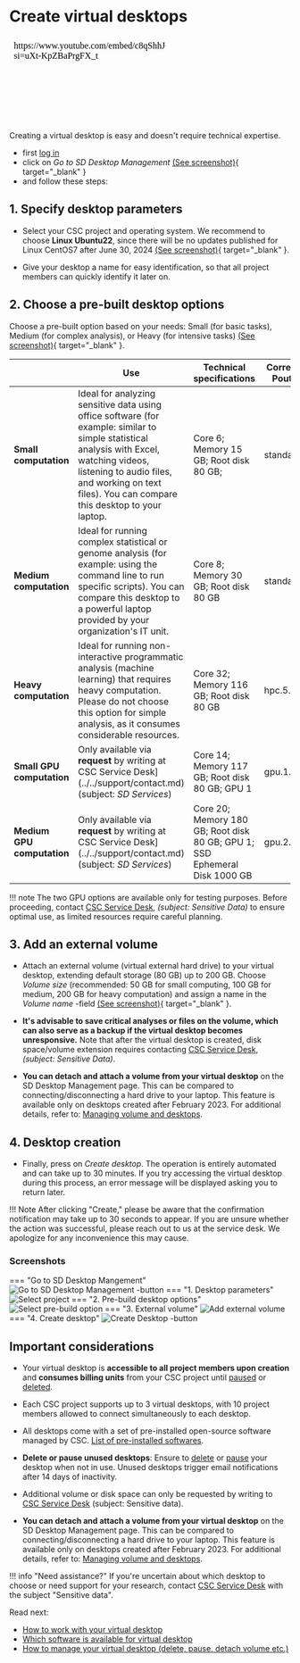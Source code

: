 # Create virtual desktops

<iframe width="280" height="155" srcdoc="https://www.youtube.com/embed/c8qShhJ64nQ?si=uXt-KpZBaPrgFX_t" title="Manage virtual desktops in the SD Desktop service" frameborder="0" allow="accelerometer; autoplay; clipboard-write; encrypted-media; gyroscope; picture-in-picture; web-share" referrerpolicy="strict-origin-when-cross-origin" allowfullscreen></iframe>

Creating a virtual desktop is easy and doesn't require technical expertise. 

* first [log in](./sd-desktop-login.md)
* click on *Go to SD Desktop Management* [(See screenshot)](images/desktop/SD-Desktop_GoToManagement.png){ target="_blank" }
* and follow these steps:

## 1. Specify desktop parameters
  
* Select your CSC project and operating system. We recommend to choose **Linux Ubuntu22**, since there will be no updates published for Linux CentOS7 after June 30, 2024 [(See screenshot)](images/desktop/SD-Desktop_SelectProject.png){ target="_blank" }.
  
* Give your desktop a name for easy identification, so that all project members can quickly identify it later on.

## 2. Choose a pre-built desktop options

Choose a pre-built option based on your needs: Small (for basic tasks), Medium (for complex analysis), or Heavy (for intensive tasks) [(See screenshot)](images/desktop/SD-Desktop_PreBuild.png){ target="_blank" }.

|  | Use  | Technical specifications | Correspondent Pouta Flavor | Billing Units consumption |
|-|-|-|-|-| 
|  **Small computation** | Ideal for analyzing sensitive data using office software (for example: similar to simple statistical analysis with Excel, watching videos, listening to audio files, and working on text files). You can compare this desktop to your laptop. | Core 6; Memory 15 GB; Root disk 80 GB; | standard.xlarge | 5.2 billing units/h|
|  **Medium computation**  | Ideal for running complex statistical or genome analysis (for example: using the command line to run specific scripts). You can compare this desktop to a powerful laptop provided by your organization's IT unit. | Core 8; Memory 30 GB; Root disk 80 GB | standard.xxlarge | 10.4 billing units/h |
| **Heavy computation**| Ideal for running non-interactive programmatic analysis (machine learning) that requires heavy computation. Please do not choose this option for simple analysis, as it consumes considerable resources. | Core 32; Memory 116 GB; Root disk 80 GB  | hpc.5.32core | 52 billing units/h |
| **Small GPU computation**| Only available via **request** by writing at CSC Service Desk](../../support/contact.md) (subject: *SD Services*)  | Core 14; Memory 117 GB; Root disk 80 GB; GPU 1  | gpu.1.1gpu | 120 billing units/h |
| **Medium GPU computation**| Only available via **request** by writing at CSC Service Desk](../../support/contact.md) (subject: *SD Services*)  | Core 20; Memory 180 GB; Root disk 80 GB; GPU 1; SSD Ephemeral Disk 1000 GB | gpu.2.1gpu | 200 billing units/h |

!!! note
    The two GPU options are available only for testing purposes. Before proceeding, contact [CSC Service Desk](../../support/contact.md), *(subject: Sensitive Data)* to ensure optimal use, as limited resources require careful planning.



## 3. Add an external volume

* Attach an external volume (virtual external hard drive) to your virtual desktop, extending default storage (80 GB) up to 200 GB. Choose *Volume size* (recommended: 50 GB for small computing, 100 GB for medium, 200 GB for heavy computation) and assign a name in the *Volume name* -field [(See screenshot)](images/desktop/SD-Desktop_Volume.png){ target="_blank" }.

* **It's advisable to save critical analyses or files on the volume, which can also serve as a backup if the virtual desktop becomes unresponsive.** Note that after the virtual desktop is created, disk space/volume extension requires contacting [CSC Service Desk](../../support/contact.md), *(subject: Sensitive Data)*. 

* **You can detach and attach a volume from your virtual desktop** on the SD Desktop Management page. This can be compared to connecting/disconnecting a hard drive to your laptop. This feature is available only on desktops created after February 2023. For additional details, refer to: [Managing volume and desktops](./sd-desktop-manage.md).

## 4. Desktop creation

* Finally, press on _Create desktop_. The operation is entirely automated and can take up to 30 minutes. If you try accessing the virtual desktop during this process, an error message will be displayed asking you to return later.


!!! Note 
    After clicking "Create," please be aware that the confirmation notification may take up to 30 seconds to appear. If you are unsure whether the action was successful, please reach out to us at the service desk. We apologize for any inconvenience this may cause.
   

### Screenshots
=== "Go to SD Desktop Mangement"
    ![Go to SD Desktop Management -button](images/desktop/SD-Desktop_GoToManagement.png)
=== "1. Desktop parameters"
    ![Select project](images/desktop/SD-Desktop_SelectProject.png)
=== "2. Pre-build desktop options"
    ![Select pre-build option](images/desktop/SD-Desktop_PreBuild.png)
=== "3. External volume"
    ![Add external volume](images/desktop/SD-Desktop_Volume.png)
=== "4. Create desktop"
    ![Create Desktop -button](images/desktop/SD-Desktop_CreateButton.png)



## Important considerations

* Your virtual desktop is **accessible to all project members upon creation** and **consumes billing units** from your CSC project until [paused](./sd-desktop-manage.md#pausing-or-unpausing-a-virtual-desktop) or [deleted](./sd-desktop-manage.md#deleting-a-desktop). 

* Each CSC project supports up to 3 virtual desktops, with 10 project members allowed to connect simultaneously to each desktop.

* All desktops come with a set of pre-installed open-source software managed by CSC. [List of pre-installed softwares](./sd-desktop-software.md#default-software-selection-in-sd-desktop).

* **Delete or pause unused desktops**: Ensure to [delete](./sd-desktop-manage.md#deleting-a-desktop) or [pause](./sd-desktop-manage.md#pausing-or-unpausing-a-virtual-desktop) your desktop when not in use. Unused desktops trigger email notifications after 14 days of inactivity.

* Additional volume or disk space can only be requested by writing to [CSC Service Desk](../../support/contact.md) (subject: Sensitive data).
  
* **You can detach and attach a volume from your virtual desktop** on the SD Desktop Management page. This can be compared to connecting/disconnecting a hard drive to your laptop. This feature is available only on desktops created after February 2023. For additional details, refer to: [Managing volume and desktops](./sd-desktop-manage.md).


!!! info "Need assistance?"
    If you're uncertain about which desktop to choose or need support for your research, contact [CSC Service Desk](../../support/contact.md) with the subject "Sensitive data".



Read next:

* [How to work with your virtual desktop](./sd-desktop-access.md)
* [Which software is available for virtual desktop](./sd-desktop-software.md)
* [How to manage your virtual desktop (delete, pause, detach volume etc.)](./sd-desktop-manage.md)










